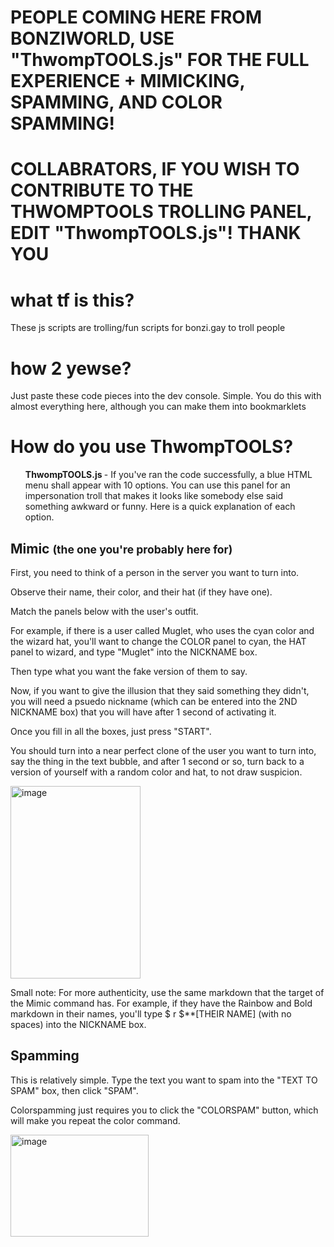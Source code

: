 <h1>PEOPLE COMING HERE FROM BONZIWORLD, USE "ThwompTOOLS.js" FOR THE FULL EXPERIENCE + MIMICKING, SPAMMING, AND COLOR SPAMMING!</h1>
<h1>COLLABRATORS, IF YOU WISH TO CONTRIBUTE TO THE THWOMPTOOLS TROLLING PANEL, EDIT "ThwompTOOLS.js"! THANK YOU</h1>

<h1>what tf is this?</h1>
<p>These js scripts are trolling/fun scripts for bonzi.gay to troll people</p>
<h1>how 2 yewse?</h1>
Just paste these code pieces into the dev console. Simple. You do this with almost everything here, although you can make them into bookmarklets
<h1>How do you use ThwompTOOLS?</h1>
<ul><b>ThwompTOOLS.js
</b> - If you've ran the code successfully, a blue HTML menu shall appear with 10 options. You can use this panel for an impersonation troll that makes it looks like somebody else said something awkward or funny. Here is a quick explanation of each option. </ul>
<h2>Mimic <small>(the one you're probably here for)</small></h2>        
<p>First, you need to think of a person in the server you want to turn into. </p> <p> Observe their name, their color, and their hat (if they have one).</p> <p> Match the panels below with the user's outfit.</p> <p> For example, if there is a user called Muglet, 
  who uses the cyan color and the wizard hat, you'll want to change the COLOR panel to cyan, the HAT panel to wizard, and type "Muglet" into the NICKNAME box. </p> <p>  Then type what you want the fake version of them to say. </p> <p>  Now, if you want to give the illusion that they said something they didn't, you will need a psuedo nickname (which can be entered into the 2ND NICKNAME box) that you will have after 1 second of activating it. </p> <p>  Once you fill in all the boxes, just press "START". </p> <p> You should turn into a near perfect clone of the user you want to turn into, say the thing in the text bubble, and after 1 second or so, turn back to a version of yourself with a random color and hat, to not draw suspicion.</p>
  <img width="208" height="308" alt="image" src="https://github.com/user-attachments/assets/5d123628-0bd6-4215-8698-01ac0c85c940" />

<P>Small note: For more authenticity, use the same markdown that the target of the Mimic command has. For example, if they have the Rainbow and Bold markdown in their names, you'll type $ r $**[THEIR NAME] (with no spaces) into the NICKNAME box.</P>
</ul>
<h2>Spamming</h2>
<p>This is relatively simple. Type the text you want to spam into the "TEXT TO SPAM" box, then click "SPAM".</p>
<p>Colorspamming just requires you to click the "COLORSPAM" button, which will make you repeat the color command.</p>
<img width="221" height="163" alt="image" src="https://github.com/user-attachments/assets/0e6ee307-255f-4e81-9e8c-aebfc71acbf4" />








